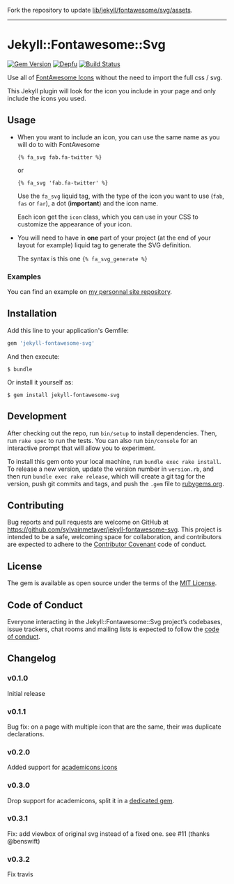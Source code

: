 Fork the repository to update [lib/jekyll/fontawesome/svg/assets](lib/jekyll/fontawesome/svg/assets).

---

# Jekyll::Fontawesome::Svg

[![Gem Version](https://badge.fury.io/rb/jekyll-fontawesome-svg.svg)](https://badge.fury.io/rb/jekyll-fontawesome-svg)
[![Depfu](https://badges.depfu.com/badges/d521ae5f24ef6e78836190d909cae87e/overview.svg)](https://depfu.com/github/sylvainmetayer/jekyll-fontawesome-svg?project_id=6388)
[![Build Status](https://travis-ci.org/sylvainmetayer/jekyll-fontawesome-svg.svg?branch=master)](https://travis-ci.org/sylvainmetayer/jekyll-fontawesome-svg)

Use all of [FontAwesome Icons](http://fontawesome.com/) without the need to import the full css / svg.

This Jekyll plugin will look for the icon you include in your page and only include the icons you used.

## Usage

- When you want to include an icon, you can use the same name as you will do to with FontAwesome

    `{% fa_svg fab.fa-twitter %}`

    or

    `{% fa_svg 'fab.fa-twitter' %}`

    Use the `fa_svg` liquid tag, with the type of the icon you want to use (`fab`, `fas` or `far`), a dot (**important**) and the icon name.

    Each icon get the `icon` class, which you can use in your CSS to customize the appearance of your icon.

- You will need to have in **one** part of your project (at the end of your layout for example) liquid tag to generate the SVG definition.

    The syntax is this one `{% fa_svg_generate %}`

### Examples

You can find an example on [my personnal site repository](https://github.com/sylvainmetayer/sylvainmetayer).

## Installation

Add this line to your application's Gemfile:

```ruby
gem 'jekyll-fontawesome-svg'
```

And then execute:

    $ bundle

Or install it yourself as:

    $ gem install jekyll-fontawesome-svg

## Development

After checking out the repo, run `bin/setup` to install dependencies. Then, run `rake spec` to run the tests. You can also run `bin/console` for an interactive prompt that will allow you to experiment.

To install this gem onto your local machine, run `bundle exec rake install`. To release a new version, update the version number in `version.rb`, and then run `bundle exec rake release`, which will create a git tag for the version, push git commits and tags, and push the `.gem` file to [rubygems.org](https://rubygems.org).

## Contributing

Bug reports and pull requests are welcome on GitHub at https://github.com/sylvainmetayer/jekyll-fontawesome-svg. This project is intended to be a safe, welcoming space for collaboration, and contributors are expected to adhere to the [Contributor Covenant](http://contributor-covenant.org) code of conduct.

## License

The gem is available as open source under the terms of the [MIT License](https://opensource.org/licenses/MIT).

## Code of Conduct

Everyone interacting in the Jekyll::Fontawesome::Svg project’s codebases, issue trackers, chat rooms and mailing lists is expected to follow the [code of conduct](https://github.com/sylvainmetayer/jekyll-fontawesome-svg/blob/master/CODE_OF_CONDUCT.md).

## Changelog

### v0.1.0

Initial release

### v0.1.1

Bug fix: on a page with multiple icon that are the same, their was duplicate declarations.

### v0.2.0

Added support for [academicons icons](http://github.com/jpswalsh/academicons)

### v0.3.0

Drop support for academicons, split it in a [dedicated gem](https://github.com/sylvainmetayer/jekyll-academicons-svg).

### v0.3.1

Fix: add viewbox of original svg instead of a fixed one. see #11 (thanks @benswift)

### v0.3.2

Fix travis
